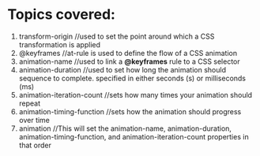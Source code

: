 # Topics covered:

1. transform-origin //used to set the point around which a CSS transformation is applied
2. @keyframes //at-rule is used to define the flow of a CSS animation
3. animation-name //used to link a **@keyframes** rule to a CSS selector
4. animation-duration //used to set how long the animation should sequence to complete. specified in either seconds (s) or milliseconds (ms)
5. animation-iteration-count //sets how many times your animation should repeat
6. animation-timing-function //sets how the animation should progress over time
7. animation //This will set the animation-name, animation-duration, animation-timing-function, and animation-iteration-count properties in that order
